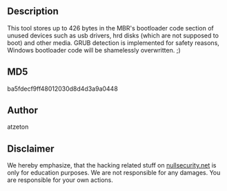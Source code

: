 Description
-----------
This tool stores up to 426 bytes in the MBR's bootloader code section of unused
devices such as usb drivers, hrd disks (which are not supposed to boot) and
other media. GRUB detection is implemented for safety reasons, Windows
bootloader code will be shamelessly overwritten. ;)

MD5
---
ba5fdecf9ff48012030d8d4d3a9a0448

Author
------
atzeton

Disclaimer
----------
We hereby emphasize, that the hacking related stuff on
[nullsecurity.net](http://nullsecurity.net) is only for education purposes.
We are not responsible for any damages. You are responsible for your own
actions.
